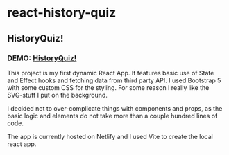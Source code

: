 # react-history-quiz

## HistoryQuiz!

### DEMO: [HistoryQuiz!](https://historyquiz-dev3rn0.netlify.app/)

This project is my first dynamic React App. It features basic use of State and Effect hooks and fetching data from third party API.
I used Bootstrap 5 with some custom CSS for the styling. For some reason I really like the SVG-stuff I put on the background.

I decided not to over-complicate things with components and props, as the basic logic and elements do not take more than a couple hundred lines of code.

The app is currently hosted on Netlify and I used Vite to create the local react app.

